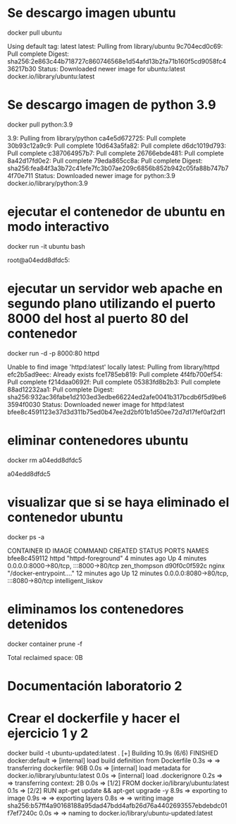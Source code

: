 # Se descargo imagen ubuntu
docker pull ubuntu

Using default tag: latest
latest: Pulling from library/ubuntu
9c704ecd0c69: Pull complete 
Digest: sha256:2e863c44b718727c860746568e1d54afd13b2fa71b160f5cd9058fc436217b30
Status: Downloaded newer image for ubuntu:latest
docker.io/library/ubuntu:latest

# Se descargo imagen de python 3.9
docker pull python:3.9

3.9: Pulling from library/python
ca4e5d672725: Pull complete 
30b93c12a9c9: Pull complete 
10d643a5fa82: Pull complete 
d6dc1019d793: Pull complete 
c387064957b7: Pull complete 
26766ebde481: Pull complete 
8a42d17fd0e2: Pull complete 
79eda865cc8a: Pull complete 
Digest: sha256:fea84f3a3b72c41efe7fc3b07ae209c6856b852b942c05fa88b747b74f70e711
Status: Downloaded newer image for python:3.9
docker.io/library/python:3.9

# ejecutar el contenedor de ubuntu en modo interactivo
docker run -it ubuntu bash

root@a04edd8dfdc5:

# ejecutar un servidor web apache en segundo plano utilizando el puerto 8000 del host al puerto 80 del contenedor
docker run -d -p 8000:80 httpd

Unable to find image 'httpd:latest' locally
latest: Pulling from library/httpd
efc2b5ad9eec: Already exists 
fce1785eb819: Pull complete 
4f4fb700ef54: Pull complete 
f214daa0692f: Pull complete 
05383fd8b2b3: Pull complete 
88ad12232aa1: Pull complete 
Digest: sha256:932ac36fabe1d2103ed3edbe66224ed2afe0041b317bcdb6f5d9be63594f0030
Status: Downloaded newer image for httpd:latest
bfee8c4591123e37d3d311b75ed0b47ee2d2bf01b1d50ee72d7d17fef0af2df1

# eliminar contenedores ubuntu
docker rm a04edd8dfdc5

a04edd8dfdc5

# visualizar que si se haya eliminado el contenedor ubuntu 
docker ps -a

CONTAINER ID   IMAGE     COMMAND                  CREATED          STATUS          PORTS                                   NAMES
bfee8c459112   httpd     "httpd-foreground"       4 minutes ago    Up 4 minutes    0.0.0.0:8000->80/tcp, :::8000->80/tcp   zen_thompson
d90f0c0f592c   nginx     "/docker-entrypoint.…"   12 minutes ago   Up 12 minutes   0.0.0.0:8080->80/tcp, :::8080->80/tcp   intelligent_liskov

# eliminamos los contenedores detenidos
docker container prune -f

Total reclaimed space: 0B       

# Documentación laboratorio 2

# Crear el dockerfile y hacer el ejercicio 1 y 2 

docker build -t ubuntu-updated:latest .
[+] Building 10.9s (6/6) FINISHED                                                                                                                docker:default
 => [internal] load build definition from Dockerfile                                                                                                       0.3s
 => => transferring dockerfile: 96B                                                                                                                        0.0s
 => [internal] load metadata for docker.io/library/ubuntu:latest                                                                                           0.0s
 => [internal] load .dockerignore                                                                                                                          0.2s
 => => transferring context: 2B                                                                                                                            0.0s
 => [1/2] FROM docker.io/library/ubuntu:latest                                                                                                             0.1s
 => [2/2] RUN apt-get update && apt-get upgrade -y                                                                                                         8.9s
 => exporting to image                                                                                                                                     0.9s
 => => exporting layers                                                                                                                                    0.8s
 => => writing image sha256:b57ff4a90168188a95dad47bdd4afb26d76a4402693557ebdebdc01f7ef7240c                                                               0.0s
 => => naming to docker.io/library/ubuntu-updated:latest
